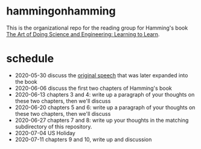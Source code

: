 # hammingonhamming
This is the organizational repo for the reading group for Hamming's book [The Art of Doing Science and Engineering: Learning to Learn](https://www.amazon.com/dp/1732265178/).

# schedule
* 2020-05-30 discuss the [original speech](https://www.cs.virginia.edu/~robins/YouAndYourResearch.html) that was later expanded into the book
* 2020-06-06 discuss the first two chapters of Hamming's book
* 2020-06-13 chapters 3 and 4: write up a paragraph of your thoughts on these two chapters, then we'll discuss
* 2020-06-20 chapters 5 and 6: write up a paragraph of your thoughts on these two chapters, then we'll discuss
* 2020-06-27 chapters 7 and 8: write up your thoughts in the matching subdirectory of this repository.
* 2020-07-04 US Holiday
* 2020-07-11 chapters 9 and 10, write up and discussion
